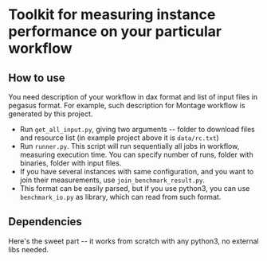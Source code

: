 # Toolkit for measuring instance performance on your particular workflow

## How to use
You need description of your workflow in dax format and list of input files in pegasus format. For example, such description for Montage workflow is generated by this project.

* Run `get_all_input.py`, giving two arguments -- folder to download files and resource list (in example project above it is `data/rc.txt`)
* Run `runner.py`. This script will run sequentially all jobs in workflow, measuring execution time. You can specify number of runs, folder with binaries, folder with input files.
* If you have several instances with same configuration, and you want to join their measurements, use `join_benchmark_result.py`.
* This format can be easily parsed, but if you use python3, you can use `benchmark_io.py` as library, which can read from such format.

## Dependencies
Here's the sweet part -- it works from scratch with any python3, no external libs needed.

